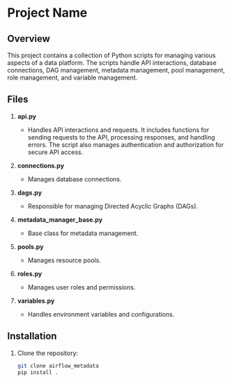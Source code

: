 # Project Name

## Overview

This project contains a collection of Python scripts for managing various aspects of a data platform. The scripts handle API interactions, database connections, DAG management, metadata management, pool management, role management, and variable management.

## Files

1. **api.py**
   - Handles API interactions and requests. It includes functions for sending requests to the API, processing responses, and handling errors. The script also manages authentication and authorization for secure API access.

2. **connections.py**
   - Manages database connections.

3. **dags.py**
   - Responsible for managing Directed Acyclic Graphs (DAGs).

4. **metadata_manager_base.py**
   - Base class for metadata management.

5. **pools.py**
   - Manages resource pools.

6. **roles.py**
   - Manages user roles and permissions.

7. **variables.py**
   - Handles environment variables and configurations.

## Installation

1. Clone the repository:
   ```sh
   git clone airflow_metadata
   pip install .
